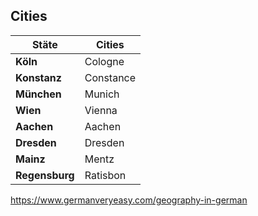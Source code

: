 

## Cities

| Stäte          | Cities    |
| -------------- | --------- |
| **Köln**       | Cologne   |
| **Konstanz**   | Constance |
| **München**    | Munich    |
| **Wien**       | Vienna    |
| **Aachen**     | Aachen    |
| **Dresden**    | Dresden   |
| **Mainz**      | Mentz     |
| **Regensburg** | Ratisbon  |

https://www.germanveryeasy.com/geography-in-german